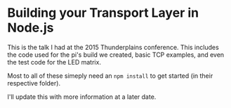 # Building your Transport Layer in Node.js

This is the talk I had at the 2015 Thunderplains conference. This includes the code used for the pi's build we created, basic TCP examples, and even the test code for the LED matrix.

Most to all of these simeply need an `npm install` to get started (in their respective folder).

I'll update this with more information at a later date.
